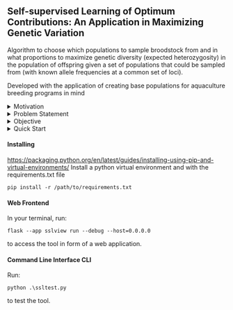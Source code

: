     
## Self-supervised Learning of Optimum Contributions: An Application in Maximizing Genetic Variation

Algorithm to choose which populations to sample broodstock from and in what proportions to maximize genetic diversity (expected heterozygosity) in the population of offspring given a set of populations that could be sampled from (with known allele frequencies at a common set of loci).

Developed with the application of creating base populations for aquaculture breeding programs in mind

<details>
<summary>Motivation</summary>
Diversity of traits in living organisms is controlled by inherited genes. 
Therefore, the success of selective breeding tasks using genetic data predominant in the agricultural sciences is highly correlated with the degree of genetic variants present in the founding populations used for that breeding program. Today, genetic data can be digitally synthesized broadening the genetic variation range that can be obtained for founding a breeding program. A large number of populations, say $n \ge 50$ can now be surveyed as possible candidates that could be in the founder set.


Given a number of populations, $n$, we typically want to select $k\le n$ founding populations for a breeding program in a way that will maximize the genetic variation (or minimize the co-ancestry) of their offspring. For each $1 \le i\le n$ population, available information is a genomic dataset of allele frequencies for $l$ loci. 

</details>

<details>
  <summary>Problem Statement</summary>

  It is usually assumed that all available $n$ populations can be combined and sampled for use in the breeding program, that is, we choose $k=n$ populations. This plan was a sensible about two decades ago when genotyping was expensive. In contrast, in recent times, large-scale genotyping data is cheaper to obtain.  However, choosing broodstock from all of the populations is likely redundant (diminishing returns).

  For optimum cost-effective planning, we would like to evaluate each possible $k$ founding set, where $1\le k\le n$, and pick a $k$ combination at which a further increase in $k$, starts to add little to the average genetic diversity in the group. For example, given a dataset of $n=20$ populations, we may find that choosing between $k=5$ to $k=8$ populations is sufficient to create a successful breeding program.

</details>

<details>
  <summary>Objective</summary>
  Here we present a self-supervised learning algorithm for efficiently solving large-scale problems of this nature. 

  
  Our tool assists with making the decision of which $k$ combination of the $n$ populations to choose and the relative proportion (or number) of broodstock from each? 
  
  
  Given known allele frequencies for $l$ loci in $n$ available populations. The goal of our learning algorithm is to both select a subset $k \le n$ populations and determine the number of individuals to select from each of $k$ populations in a way that maximizes the genetic variation of the given group, with the least diminishing return.
</details>

<details>
  <summary> Quick Start </summary>
  <div>
      To start learning. Choose a configuration. Upload your genetic dataset of $n$ populations with allele frequencies. Header of dataset should be of the common form below: <br><br>
    <table>
      <thead>
        <tr>
          <th>CHROM</th>
          <th>POS</th>
          <th>N_ALLELES</th>
          <th>N_CHR</th>
          <th>{ALLELE:FREQ}</th>
        </tr>
      </thead>
    </table>
    where <strong>CHROM</strong> is a chromosome name, <strong>POS</strong> is a position (loci) in that chromosome, <strong>N_ALLELES</strong> is the number of alleles, <strong>N_CHR</strong> is related to the sample size that was used to calculate the allele frequencies, <strong>{ALLELE:FREQ}</strong> is the dictionary of alleles and their frequencies. 
    
Each line of the $n$ input files should have the same chromosome name and position for all populations. We adopt this particular format of input file, since it can be easily generated from common genotype file formats with existing, widely used software.
  
</div>
</details>



#### Installing

<a>https://packaging.python.org/en/latest/guides/installing-using-pip-and-virtual-environments/ </a>
Install a python virtual environment and with the requirements.txt file

`pip install -r /path/to/requirements.txt`

#### Web Frontend
In your terminal, run: 

`
flask --app sslview run --debug --host=0.0.0.0  
`

to access the tool in form of a web application.

#### Command Line Interface CLI
Run: 

`python .\ssltest.py`

to test the tool.










